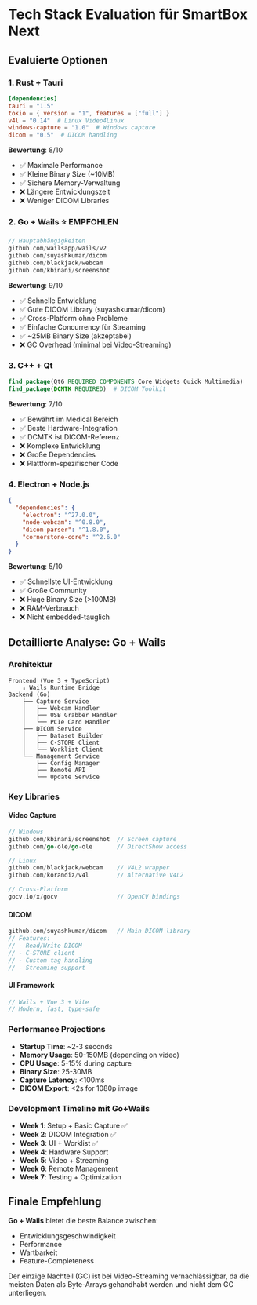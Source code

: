 # Tech Stack Evaluation für SmartBox Next

## Evaluierte Optionen

### 1. Rust + Tauri
```toml
[dependencies]
tauri = "1.5"
tokio = { version = "1", features = ["full"] }
v4l = "0.14"  # Linux Video4Linux
windows-capture = "1.0"  # Windows capture
dicom = "0.5"  # DICOM handling
```

**Bewertung**: 8/10
- ✅ Maximale Performance
- ✅ Kleine Binary Size (~10MB)
- ✅ Sichere Memory-Verwaltung
- ❌ Längere Entwicklungszeit
- ❌ Weniger DICOM Libraries

### 2. Go + Wails ⭐ EMPFOHLEN
```go
// Hauptabhängigkeiten
github.com/wailsapp/wails/v2
github.com/suyashkumar/dicom
github.com/blackjack/webcam
github.com/kbinani/screenshot
```

**Bewertung**: 9/10
- ✅ Schnelle Entwicklung
- ✅ Gute DICOM Library (suyashkumar/dicom)
- ✅ Cross-Platform ohne Probleme
- ✅ Einfache Concurrency für Streaming
- ✅ ~25MB Binary Size (akzeptabel)
- ❌ GC Overhead (minimal bei Video-Streaming)

### 3. C++ + Qt
```cmake
find_package(Qt6 REQUIRED COMPONENTS Core Widgets Quick Multimedia)
find_package(DCMTK REQUIRED)  # DICOM Toolkit
```

**Bewertung**: 7/10
- ✅ Bewährt im Medical Bereich
- ✅ Beste Hardware-Integration
- ✅ DCMTK ist DICOM-Referenz
- ❌ Komplexe Entwicklung
- ❌ Große Dependencies
- ❌ Plattform-spezifischer Code

### 4. Electron + Node.js
```json
{
  "dependencies": {
    "electron": "^27.0.0",
    "node-webcam": "^0.8.0",
    "dicom-parser": "^1.8.0",
    "cornerstone-core": "^2.6.0"
  }
}
```

**Bewertung**: 5/10
- ✅ Schnellste UI-Entwicklung
- ✅ Große Community
- ❌ Huge Binary Size (>100MB)
- ❌ RAM-Verbrauch
- ❌ Nicht embedded-tauglich

## Detaillierte Analyse: Go + Wails

### Architektur
```
Frontend (Vue 3 + TypeScript)
    ↕️ Wails Runtime Bridge
Backend (Go)
    ├── Capture Service
    │   ├── Webcam Handler
    │   ├── USB Grabber Handler
    │   └── PCIe Card Handler
    ├── DICOM Service
    │   ├── Dataset Builder
    │   ├── C-STORE Client
    │   └── Worklist Client
    └── Management Service
        ├── Config Manager
        ├── Remote API
        └── Update Service
```

### Key Libraries

#### Video Capture
```go
// Windows
github.com/kbinani/screenshot  // Screen capture
github.com/go-ole/go-ole       // DirectShow access

// Linux
github.com/blackjack/webcam    // V4L2 wrapper
github.com/korandiz/v4l        // Alternative V4L2

// Cross-Platform
gocv.io/x/gocv                 // OpenCV bindings
```

#### DICOM
```go
github.com/suyashkumar/dicom   // Main DICOM library
// Features:
// - Read/Write DICOM
// - C-STORE client
// - Custom tag handling
// - Streaming support
```

#### UI Framework
```javascript
// Wails + Vue 3 + Vite
// Modern, fast, type-safe
```

### Performance Projections
- **Startup Time**: ~2-3 seconds
- **Memory Usage**: 50-150MB (depending on video)
- **CPU Usage**: 5-15% during capture
- **Binary Size**: 25-30MB
- **Capture Latency**: <100ms
- **DICOM Export**: <2s for 1080p image

### Development Timeline mit Go+Wails
- **Week 1**: Setup + Basic Capture ✅
- **Week 2**: DICOM Integration ✅
- **Week 3**: UI + Worklist ✅
- **Week 4**: Hardware Support
- **Week 5**: Video + Streaming
- **Week 6**: Remote Management
- **Week 7**: Testing + Optimization

## Finale Empfehlung

**Go + Wails** bietet die beste Balance zwischen:
- Entwicklungsgeschwindigkeit
- Performance
- Wartbarkeit
- Feature-Completeness

Der einzige Nachteil (GC) ist bei Video-Streaming vernachlässigbar, da die meisten Daten als Byte-Arrays gehandhabt werden und nicht dem GC unterliegen.